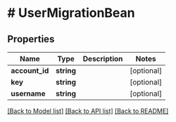 # # UserMigrationBean

## Properties

Name | Type | Description | Notes
------------ | ------------- | ------------- | -------------
**account_id** | **string** |  | [optional]
**key** | **string** |  | [optional]
**username** | **string** |  | [optional]

[[Back to Model list]](../../README.md#models) [[Back to API list]](../../README.md#endpoints) [[Back to README]](../../README.md)
